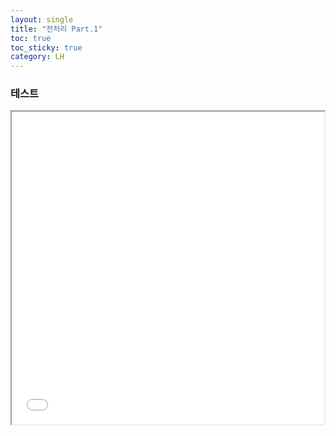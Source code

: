 ```yaml
---
layout: single
title: "전처리 Part.1"
toc: true
toc_sticky: true
category: LH
---
```


### 테스트

<iframe src="/_pages/html_s/LH_Preprocessing_1_folium.html" height="500" width="500"></iframe>
